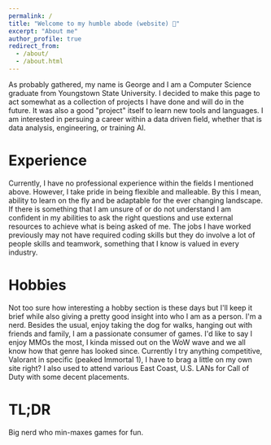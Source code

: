 ```yaml
---
permalink: /
title: "Welcome to my humble abode (website) 🏡"
excerpt: "About me"
author_profile: true
redirect_from: 
  - /about/
  - /about.html
---
```


As probably gathered, my name is George and I am a Computer Science graduate from Youngstown State University. I decided to make this page to act somewhat as a collection of projects I have done and will do in the future. It was also a good "project" itself to learn new tools and languages. I am interested in persuing a career within a data driven field, whether that is data analysis, engineering, or training AI. 

Experience 
======
Currently, I have no professional experience within the fields I mentioned above. However, I take pride in being flexible and malleable. By this I mean, ability to learn on the fly and be adaptable for the ever changing landscape. If there is something that I am unsure of or do not understand I am confident in my abilities to ask the right questions and use external resources to achieve what is being asked of me. The jobs I have worked previously may not have required coding skills but they do involve a lot of people skills and teamwork, something that I know is valued in every industry.

Hobbies
======
Not too sure how interesting a hobby section is these days but I'll keep it brief while also giving a pretty good insight into who I am as a person. I'm a nerd. Besides the usual, enjoy taking the dog for walks, hanging out with friends and family, I am a passionate consumer of games. I'd like to say I enjoy MMOs the most, I kinda missed out on the WoW wave and we all know how that genre has looked since. Currently I try anything competitive, Valorant in specific (peaked Immortal 1), I have to brag a little on my own site right? I also used to attend various East Coast, U.S. LANs for Call of Duty with some decent placements. 

**TL;DR** 
======
Big nerd who min-maxes games for fun.
